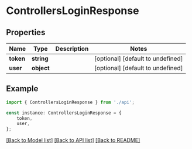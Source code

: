 # ControllersLoginResponse


## Properties

Name | Type | Description | Notes
------------ | ------------- | ------------- | -------------
**token** | **string** |  | [optional] [default to undefined]
**user** | **object** |  | [optional] [default to undefined]

## Example

```typescript
import { ControllersLoginResponse } from './api';

const instance: ControllersLoginResponse = {
    token,
    user,
};
```

[[Back to Model list]](../README.md#documentation-for-models) [[Back to API list]](../README.md#documentation-for-api-endpoints) [[Back to README]](../README.md)
